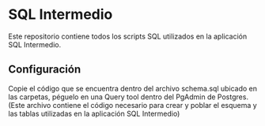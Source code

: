 # SQL Intermedio
Este repositorio contiene todos los scripts SQL utilizados en la aplicación SQL Intermedio. 

## Configuración
Copie el código que se encuentra dentro del archivo schema.sql ubicado en las carpetas, péguelo en una Query tool dentro del PgAdmin de Postgres. (Este archivo contiene el código necesario para crear y poblar el esquema y las tablas utilizadas en la aplicación SQL Intermedio)
